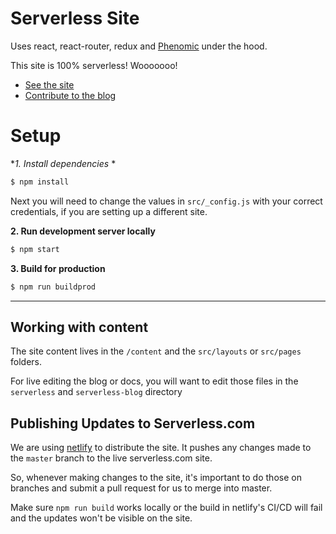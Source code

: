 # Serverless Site

Uses react, react-router, redux and [Phenomic](https://github.com/MoOx/phenomic) under the hood.

This site is 100% serverless! Wooooooo!

- [See the site](https://serverless.com/)
- [Contribute to the blog](https://github.com/serverless/blog)

# Setup

**1. Install dependencies* *

```bash
$ npm install
```

Next you will need to change the values in `src/_config.js` with your correct credentials, if you are setting up a different site.

**2. Run development server locally**

```bash
$ npm start
```

**3. Build for production**

```bash
$ npm run buildprod
```

---

## Working with content

The site content lives in the `/content` and the `src/layouts` or `src/pages` folders.

For live editing the blog or docs, you will want to edit those files in the `serverless` and `serverless-blog` directory

## Publishing Updates to Serverless.com

We are using [netlify](http://netlify.com) to distribute the site. It pushes any changes made to the `master` branch to the live serverless.com site.

So, whenever making changes to the site, it's important to do those on branches and submit a pull request for us to merge into master.

Make sure `npm run build` works locally or the build in netlify's CI/CD will fail and the updates won't be visible on the site.
